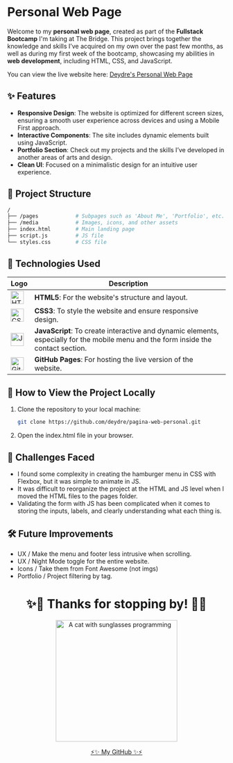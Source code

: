 # Personal Web Page

Welcome to my **personal web page**, created as part of the **Fullstack Bootcamp** I'm taking at The Bridge. This project brings together the knowledge and skills I’ve acquired on my own over the past few months, as well as during my first week of the bootcamp, showcasing my abilities in **web development**, including HTML, CSS, and JavaScript.

You can view the live website here: [Deydre's Personal Web Page](https://deydre.github.io/pagina-web-personal/)


## ✨ Features

- **Responsive Design**: The website is optimized for different screen sizes, ensuring a smooth user experience across devices and using a Mobile First approach.
- **Interactive Components**: The site includes dynamic elements built using JavaScript.
- **Portfolio Section**: Check out my projects and the skills I’ve developed in another areas of arts and design.
- **Clean UI**: Focused on a minimalistic design for an intuitive user experience.


## 📁 Project Structure

```bash
/
├── /pages            # Subpages such as 'About Me', 'Portfolio', etc.
├── /media            # Images, icons, and other assets
├── index.html        # Main landing page
├── script.js         # JS file
└── styles.css        # CSS file
```



## 🚀 Technologies Used

| Logo                                                                                           | Description                                                        |
|------------------------------------------------------------------------------------------------|--------------------------------------------------------------------|
| <img src="https://upload.wikimedia.org/wikipedia/commons/thumb/3/38/HTML5_Badge.svg/2048px-HTML5_Badge.svg.png" alt="HTML5 Logo" height="30"> | **HTML5**: For the website's structure and layout.               |
| <img src="https://upload.wikimedia.org/wikipedia/commons/6/62/CSS3_logo.svg" alt="CSS3 Logo" height="30"> | **CSS3**: To style the website and ensure responsive design.      |
| <img src="https://upload.wikimedia.org/wikipedia/commons/6/6a/JavaScript-logo.png" alt="JavaScript Logo" height="30"> | **JavaScript**: To create interactive and dynamic elements, especially for the mobile menu and the form inside the contact section. |
| <img src="https://img.icons8.com/m_sharp/200/FFFFFF/github.png" alt="GitHub Logo" height="30"> | **GitHub Pages**: For hosting the live version of the website.    |




## 📜 How to View the Project Locally

1. Clone the repository to your local machine:

   ```bash
   git clone https://github.com/deydre/pagina-web-personal.git

2. Open the index.html file in your browser.


## 🌱 Challenges Faced
- I found some complexity in creating the hamburger menu in CSS with Flexbox, but it was simple to animate in JS.
- It was difficult to reorganize the project at the HTML and JS level when I moved the HTML files to the pages folder.
- Validating the form with JS has been complicated when it comes to storing the inputs, labels, and clearly understanding what each thing is.

## 🛠️ Future Improvements

- UX / Make the menu and footer less intrusive when scrolling.
- UX / Night Mode toggle for the entire website.
- Icons / Take them from Font Awesome (not imgs)
- Portfolio / Project filtering by tag.


<h1 align= "center"> ✨🐸 Thanks for stopping by! 🐸✨ </h1>

<div align="center">

  <img src="/media/hiria_dev.jpg" alt="A cat with sunglasses programming" height="280">
  
  <a href="https://github.com/Deydre"> ⚡✨ My GitHub ✨⚡</a>
  
</div>
